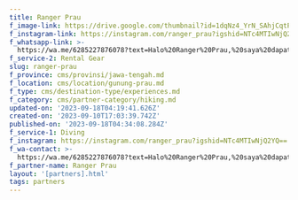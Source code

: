 ```yaml
---
title: Ranger Prau
f_image-link: https://drive.google.com/thumbnail?id=1dqNz4_YrN_SAhjCqtPqN73SZFYqvRngd
f_instagram-link: https://instagram.com/ranger_prau?igshid=NTc4MTIwNjQ2YQ==
f_whatsapp-link: >-
  https://wa.me/6285227876078?text=Halo%20Ranger%20Prau,%20saya%20dapat%20info%20dari%20@loocale.id%20dan%20punya%20pertanyaan
f_service-2: Rental Gear
slug: ranger-prau
f_province: cms/provinsi/jawa-tengah.md
f_location: cms/location/gunung-prau.md
f_type: cms/destination-type/experiences.md
f_category: cms/partner-category/hiking.md
updated-on: '2023-09-18T04:19:41.626Z'
created-on: '2023-09-10T17:03:39.742Z'
published-on: '2023-09-18T04:34:08.284Z'
f_service-1: Diving
f_instagram: https://instagram.com/ranger_prau?igshid=NTc4MTIwNjQ2YQ==
f_wa-contact: >-
  https://wa.me/6285227876078?text=Halo%20Ranger%20Prau,%20saya%20dapat%20info%20dari%20@loocale.id%20dan%20punya%20pertanyaan
f_partner-name: Ranger Prau
layout: '[partners].html'
tags: partners
---
```



